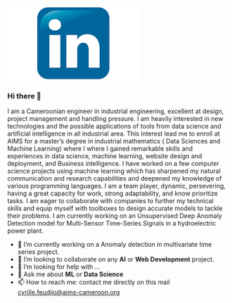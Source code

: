 
[![LinkedIn profile](logo_link.png)](https://www.linkedin.com/in/cyrille-feudjio)



### Hi there 👋
I am a Cameroonian engineer in industrial engineering, excellent at design, project management and handling pressure. 
I am heavily interested in new technologies and the possible applications of tools from data science and artificial intelligence in all industrial area. 
This interest lead me to enroll at AIMS for a master’s degree in industrial mathematics ( Data Sciences and Machine Learning) where I where I gained remarkable skills and experiences in data science, machine learning, website design and deployment, and Business intelligence. I have worked on a few computer science projects using machine learning which has sharpened my natural communication and research capabilities and deepened my knowledge of various programming languages. I am a team player, dynamic, persevering, having a great capacity for work, strong adaptability, and know prioritize tasks. I am eager to collaborate with companies to further my technical skills and equip myself with toolboxes to design accurate models to tackle their problems. I am currently working on an Unsupervised Deep Anomaly Detection model for Multi-Sensor Time-Series Signals in a hydroelectric power plant.

- 🔭 I’m currently working on a Anomaly detection in multivariate time series project.
- 👯 I’m looking to collaborate on any **AI** or **Web Development** project.
- 🤔 I’m looking for help with ...
- 💬 Ask me about **ML** or **Data Science**
- 📫 How to reach me: contact me directly on this mail cyrille.feudjio@aims-cameroon.org


<!--
**cyrille-feu/cyrille-feu** is a ✨ _special_ ✨ repository because its `README.md` (this file) appears on your GitHub profile.

Here are some ideas to get you started:

- 🔭 I’m currently working on a Anomaly detection in multivariate time series project.
- 👯 I’m looking to collaborate on any **AI** or **Web Development** project.
- 🤔 I’m looking for help with ...
- 💬 Ask me about **ML** or **Data Science**
- 📫 How to reach me: contact me directly on this mail cyrille.feudjio@aims-cameroon.org
-->
